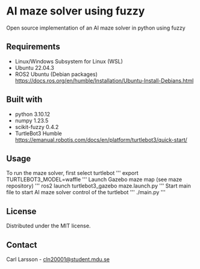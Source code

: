 # AI maze solver using fuzzy
Open source implementation of an AI maze solver in python using fuzzy


## Requirements
+ Linux/Windows Subsystem for Linux (WSL)
+ Ubuntu 22.04.3
+ ROS2 Ubuntu (Debian packages) https://docs.ros.org/en/humble/Installation/Ubuntu-Install-Debians.html


## Built with
+ python 3.10.12
+ numpy 1.23.5 
+ scikit-fuzzy 0.4.2 
+ TurtleBot3 Humble https://emanual.robotis.com/docs/en/platform/turtlebot3/quick-start/


## Usage
To run the maze solver, first select turtlebot
'''
export TURTLEBOT3_MODEL=waffle
'''
Launch Gazebo maze map (see maze repository)
'''
ros2 launch turtlebot3_gazebo maze.launch.py
'''
Start main file to start AI maze solver control of the turtlebot
'''
./main.py
'''


## License
Distributed under the MIT license.


## Contact
Carl Larsson - cln20001@student.mdu.se

